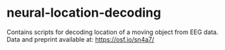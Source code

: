 # neural-location-decoding
Contains scripts for decoding location of a moving object from EEG data. Data and preprint available at: https://osf.io/sn4a7/
